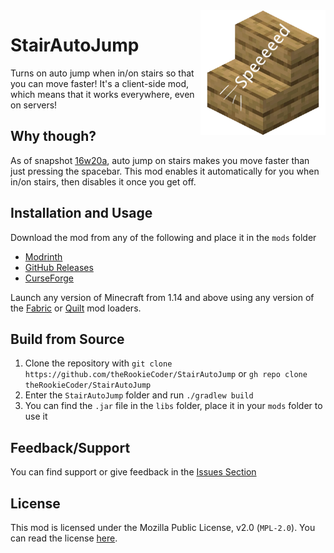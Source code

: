 <img width="200" src="https://raw.githubusercontent.com/theRookieCoder/StairAutoJump/master/src/main/resources/assets/stairautojump/icon.png" alt="StairAutoJump Icon" align="right">

# StairAutoJump

Turns on auto jump when in/on stairs so that you can move faster! It's a client-side mod, which means that it works everywhere, even on servers!

## Why though?

As of snapshot [16w20a](https://minecraft.fandom.com/wiki/Java_Edition_16w20a), auto jump on stairs makes you move faster than just pressing the spacebar.
This mod enables it automatically for you when in/on stairs, then disables it once you get off.

## Installation and Usage

Download the mod from any of the following and place it in the `mods` folder

- [Modrinth](https://modrinth.com/mod/stairautojump)
- [GitHub Releases](https://github.com/theRookieCoder/StairAutoJump/releases)
- [CurseForge](https://www.curseforge.com/minecraft/mc-mods/stairautojump)

Launch any version of Minecraft from 1.14 and above using any version of the [Fabric](https://fabricmc.net/use/installer/) or [Quilt](https://quiltmc.org/install/) mod loaders.

## Build from Source

1. Clone the repository with `git clone https://github.com/theRookieCoder/StairAutoJump` or `gh repo clone theRookieCoder/StairAutoJump`
2. Enter the `StairAutoJump` folder and run `./gradlew build`
3. You can find the `.jar` file in the `libs` folder, place it in your `mods` folder to use it

## Feedback/Support
You can find support or give feedback in the [Issues Section](https://github.com/theRookieCoder/StairAutoJump/issues)

## License
This mod is licensed under the Mozilla Public License, v2.0 (`MPL-2.0`). You can read the license [here](LICENSE).
